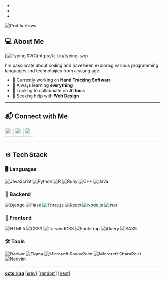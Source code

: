 -
-
-

![Profile Views](https://komarev.com/ghpvc/?username=TheProlifical&style=for-the-badge)

## 💻 About Me
[![Typing SVG](https://readme-typing-svg.herokuapp.com?font=Fira+Code&size=30&pause=1000&width=435&lines=Hey!+I'm+Ahson.;I'm+a+full+stack+developer!;%2B+I+do+White+Hat+Hacking+on+the+side!)](https://git.io/typing-svg)

I'm passionate about coding and have been exploring various programming languages and technologies from a young age.

- 🔭 Currently working on **Hand Tracking Software**
- 🌱 Always learning **everything**
- 👯 Looking to collaborate on **AI tools**
- 🤔 Seeking help with **Web Design**

---

## 📬 Connect with Me
<p align="left">
  <a href="https://www.youtube.com/@TheProlifical" target="_blank">
    <img src="https://img.shields.io/badge/YouTube-FF0000?style=for-the-badge&logo=youtube&logoColor=white" height="28">
  </a>
  <a href="https://github.com/TheProlifical" target="_blank">
    <img src="https://img.shields.io/badge/GitHub-100000?style=for-the-badge&logo=github&logoColor=white" height="28">
  </a>
  <a href="https://twitter.com/Ahson_" target="_blank">
    <img src="https://img.shields.io/badge/Twitter-000000?style=for-the-badge&logo=X&logoColor=white" height="28">
  </a>
</p>

---

## ⚙️ Tech Stack

### 🖥️ Languages
![JavaScript](https://img.shields.io/badge/javascript-%23323330.svg?style=for-the-badge&logo=javascript&logoColor=%23F7DF1E)
![Python](https://img.shields.io/badge/python-3670A0?style=for-the-badge&logo=python&logoColor=ffdd54)
![R](https://img.shields.io/badge/r-%23276DC3.svg?style=for-the-badge&logo=r&logoColor=white)
![Ruby](https://img.shields.io/badge/ruby-%23CC342D.svg?style=for-the-badge&logo=ruby&logoColor=white)
![C++](https://img.shields.io/badge/c++-%2300599C.svg?style=for-the-badge&logo=c%2B%2B&logoColor=white)
![Java](https://img.shields.io/badge/java-%23ED8B00.svg?style=for-the-badge&logo=openjdk&logoColor=white)

### 🔧 Backend
![Django](https://img.shields.io/badge/django-%23092E20.svg?style=for-the-badge&logo=django&logoColor=white)
![Flask](https://img.shields.io/badge/flask-%23000.svg?style=for-the-badge&logo=flask&logoColor=white)
![Three.js](https://img.shields.io/badge/threejs-black?style=for-the-badge&logo=three.js&logoColor=white)
![React](https://img.shields.io/badge/react-%2320232a.svg?style=for-the-badge&logo=react&logoColor=%2361DAFB)
![Node.js](https://img.shields.io/badge/node.js-6DA55F?style=for-the-badge&logo=node.js&logoColor=white)
![.Net](https://img.shields.io/badge/.NET-5C2D91?style=for-the-badge&logo=.net&logoColor=white)

### 🎨 Frontend
![HTML5](https://img.shields.io/badge/html5-%23E34F26.svg?style=for-the-badge&logo=html5&logoColor=white)
![CSS3](https://img.shields.io/badge/css3-%231572B6.svg?style=for-the-badge&logo=css3&logoColor=white)
![TailwindCSS](https://img.shields.io/badge/tailwindcss-%2338B2AC.svg?style=for-the-badge&logo=tailwind-css&logoColor=white)
![Bootstrap](https://img.shields.io/badge/bootstrap-%238511FA.svg?style=for-the-badge&logo=bootstrap&logoColor=white)
![jQuery](https://img.shields.io/badge/jquery-%230769AD.svg?style=for-the-badge&logo=jquery&logoColor=white)
![SASS](https://img.shields.io/badge/SASS-hotpink.svg?style=for-the-badge&logo=SASS&logoColor=white)

### 🛠️ Tools
![Docker](https://img.shields.io/badge/docker-%230db7ed.svg?style=for-the-badge&logo=docker&logoColor=white)
![Figma](https://img.shields.io/badge/figma-%23F24E1E.svg?style=for-the-badge&logo=figma&logoColor=white)
![Microsoft PowerPoint](https://img.shields.io/badge/Microsoft_PowerPoint-B7472A?style=for-the-badge&logo=microsoft-powerpoint&logoColor=white)
![Microsoft SharePoint](https://img.shields.io/badge/Microsoft_SharePoint-0078D4?style=for-the-badge&logo=microsoft-sharepoint&logoColor=white)
![Neovim](https://img.shields.io/badge/NeoVim-%2357A143.svg?&style=for-the-badge&logo=neovim&logoColor=white)

---

[**octo ring**](https://octo-ring.com/)
[[prev](https://octo-ring.com/p/TheProlifical/prev)]  [[random](https://octo-ring.com/p/TheProlifical/random)]  [[next](https://octo-ring.com/p/TheProlifical/next)]
